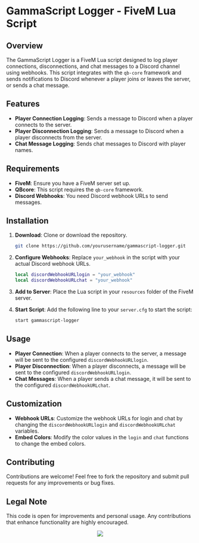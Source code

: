 # GammaScript Logger - FiveM Lua Script

## Overview

The GammaScript Logger is a FiveM Lua script designed to log player connections, disconnections, and chat messages to a Discord channel using webhooks. This script integrates with the `qb-core` framework and sends notifications to Discord whenever a player joins or leaves the server, or sends a chat message.

## Features

- **Player Connection Logging**: Sends a message to Discord when a player connects to the server.
- **Player Disconnection Logging**: Sends a message to Discord when a player disconnects from the server.
- **Chat Message Logging**: Sends chat messages to Discord with player names.

## Requirements

- **FiveM**: Ensure you have a FiveM server set up.
- **QBcore**: This script requires the `qb-core` framework.
- **Discord Webhooks**: You need Discord webhook URLs to send messages.

## Installation

1. **Download**: Clone or download the repository.

   ```bash
   git clone https://github.com/yourusername/gammascript-logger.git
   ```

2. **Configure Webhooks**: Replace `your_webhook` in the script with your actual Discord webhook URLs.

   ```lua
   local discordWebhookURLlogin = "your_webhook"
   local discordWebhookURLchat = "your_webhook"
   ```

3. **Add to Server**: Place the Lua script in your `resources` folder of the FiveM server.

4. **Start Script**: Add the following line to your `server.cfg` to start the script:

   ```bash
   start gammascript-logger
   ```

## Usage

- **Player Connection**: When a player connects to the server, a message will be sent to the configured `discordWebhookURLlogin`.
- **Player Disconnection**: When a player disconnects, a message will be sent to the configured `discordWebhookURLlogin`.
- **Chat Messages**: When a player sends a chat message, it will be sent to the configured `discordWebhookURLchat`.

## Customization

- **Webhook URLs**: Customize the webhook URLs for login and chat by changing the `discordWebhookURLlogin` and `discordWebhookURLchat` variables.
- **Embed Colors**: Modify the color values in the `login` and `chat` functions to change the embed colors.

## Contributing

Contributions are welcome! Feel free to fork the repository and submit pull requests for any improvements or bug fixes.

## Legal Note

This code is open for improvements and personal usage. Any contributions that enhance functionality are highly encouraged.
<p align="center">
<img src="https://ziadoua.github.io/m3-Markdown-Badges/badges/LicenceCCBYNCND/licenceccbyncnd1.svg">
</p>
